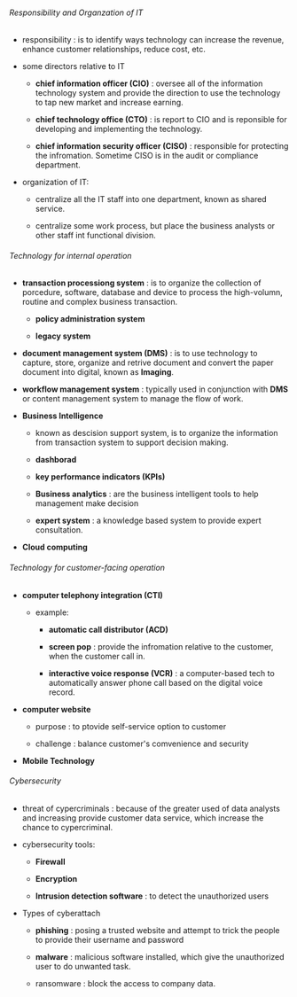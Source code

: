 ###### Responsibility and Organzation of IT

- responsibility : is to identify ways technology can increase the revenue, enhance customer relationships, reduce cost, etc.

- some directors relative to IT
  
  - **chief information officer (CIO)** : oversee all of the information technology system and provide the direction to use the technology to tap new market and increase earning.
  
  - **chief technology office (CTO)** : is report to CIO and is reponsible for developing and implementing the technology.
  
  - **chief information security officer (CISO)** : responsible for protecting the infromation. Sometime  CISO is in the audit or compliance department.

- organization of IT:
  
  - centralize all the IT staff into one department, known as shared service.
  
  - centralize some work process, but place the business analysts or other staff int functional division.

###### Technology for internal operation

- **transaction processiong system** : is to organize the collection of porcedure, software, database and device to process the high-volumn, routine and complex business transaction.
  
  - **policy administration system**
  
  - **legacy system**

- **document management system (DMS)** : is to use technology to capture, store, organize and retrive document and convert the paper document into digital, known as **Imaging**.

- **workflow management system** : typically used in conjunction with **DMS** or content management system to manage the flow of work.

- **Business Intelligence**
  
  - known as descision support system, is to organize the information from transaction system to support decision making.
  
  - **dashborad**
  
  - **key performance indicators (KPIs)**
  
  - **Business analytics** : are the business intelligent tools to help management make decision
  
  - **expert system** : a knowledge based system to provide expert consultation.

- **Cloud computing**

###### Technology for customer-facing operation

- **computer telephony integration (CTI)**
  
  - example:
    
    - **automatic call distributor (ACD)**
    
    - **screen pop** : provide the infromation relative to the customer, when the customer call in.
    
    - **interactive voice response (VCR)** : a computer-based tech to automatically answer phone call based on the digital voice record.

- **computer website**
  
  - purpose : to ptovide self-service option to  customer
  
  - challenge : balance customer's comvenience and security

- **Mobile Technology**

###### Cybersecurity

- threat of cypercriminals : because of the greater used of data analysts and increasing provide customer data service, which increase the chance to cypercriminal.

- cybersecurity tools:
  
  - **Firewall**
  
  - **Encryption**
  
  - **Intrusion detection software** : to detect the unauthorized users

- Types of cyberattach
  
  - **phishing** : posing a trusted website and attempt to trick the people to provide their username and password
  
  - **malware** : malicious software installed, which give the unauthorized user to do unwanted task.
  
  - ransomware : block the access to company data.
